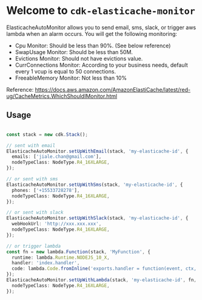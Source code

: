 # Welcome to `cdk-elasticache-monitor`

ElasticacheAutoMonitor allows you to send email, sms, slack, or trigger aws lambda when an alarm occurs.
You will get the following monitoring:
  * Cpu Monitor: Should be less than 90%. (See below reference)
  * SwapUsage Monitor: Should be less than 50M.
  * Evictions Monitor: Should not have evictions value.
  * CurrConnections Monitor: According to your business needs, default every 1 vcup is equal to 50 connections.
  * FreeableMemory Monitor: Not less than 10%

Reference: https://docs.aws.amazon.com/AmazonElastiCache/latest/red-ug/CacheMetrics.WhichShouldIMonitor.html

## Usage
```typescript

const stack = new cdk.Stack();

// sent with email
ElasticacheAutoMonitor.setUpWithEmail(stack, 'my-elasticache-id', {
  emails: ['jiale.chan@gmail.com'],
  nodeTypeClass: NodeType.R4_16XLARGE,
});

// or sent with sms
ElasticacheAutoMonitor.setUpWithSms(stack, 'my-elasticache-id', {
  phones: ['+15533728278'],
  nodeTypeClass: NodeType.R4_16XLARGE,
});

// or sent with slack
ElasticacheAutoMonitor.setUpWithSlack(stack, 'my-elasticache-id', {
  webHookUrl: 'http://xxx.xxx.xxx',
  nodeTypeClass: NodeType.R4_16XLARGE,
});

// or trigger lambda
const fn = new lambda.Function(stack, 'MyFunction', {
  runtime: lambda.Runtime.NODEJS_10_X,
  handler: 'index.handler',
  code: lambda.Code.fromInline('exports.handler = function(event, ctx, cb) { return cb(null, "hi"); }'),
});
ElasticacheAutoMonitor.setUpWithLambda(stack, 'my-elasticache-id', fn, {
  nodeTypeClass: NodeType.R4_16XLARGE,
});
```